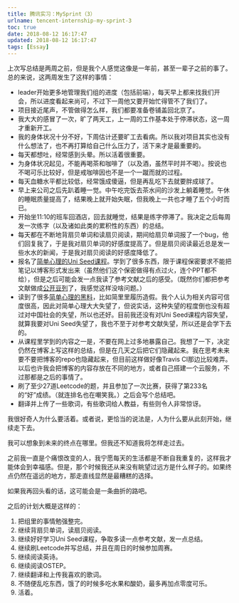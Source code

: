 ```yaml
---
title: 腾讯实习：MySprint（3）
urlname: tencent-internship-my-sprint-3
toc: true
date: 2018-08-12 16:17:47
updated: 2018-08-12 16:17:47
tags: [Essay]
---
```


上次写总结是两周之前，但是我个人感觉这像是一年前，甚至一辈子之前的事了。总的来说，这两周发生了这样的事情：

* leader开始更多地管理我们组的进度（包括前端），每天早上都来找我们开会，所以进度看起来尚可，不过下一周他又要开始忙得管不了我们了。
* 项目接近尾声，不管做得怎么样，我们都要准备卷铺盖回北京了。
* 我大大的感冒了一次，旷了两天工，上一周的工作基本处于停滞状态，这一周才重新开工。
* 我的身体状况十分不好，下周估计还要旷工去看病。所以我对项目其实也没有什么想法了，也不再打算给自己什么压力了，活下来才是最重要的。
* 每天都想吐，经常感到头晕。所以活着很重要。
* 为身体状况起见，不能再喝茶和咖啡了（以及酒，虽然平时并不喝）。按说也不喝可乐比较好，但是戒咖啡因也不是一个一蹴而就的过程。
* 每天血糖水平都比较低，经常饿成傻逼，但是再乱吃下去就要胖成球了。
* 早上来公司之后先趴着睡一觉。中午吃完饭去茶水间的沙发上躺着睡觉。午休的睡眠质量提高了，结果晚上就开始失眠，但我晚上一共也才睡了五个小时而已。
* 开始坐11:10的班车回酒店，回去就睡觉，结果是练字停滞了。我决定之后每周发一次练字（以及诸如此类的累积性的东西）的总结。
* 每天都在不断地背扇贝单词和读扇贝阅读，期间给扇贝单词报了一个bug，他们回复我了，于是我对扇贝单词的好感度提高了。但是扇贝阅读最近总是发一些水水的新闻，于是我对扇贝阅读的好感度降低了。
* 报名了[简单心理的Uni Seed课程](https://www.douban.com/link2/?url=https%3A%2F%2Fwww.jiandanxinli.com%2Funi%2Fseed)。学到了很多东西，限于课程保密要求不能把笔记以博客形式发出来（虽然他们这个保密做得有点过火，连个PPT都不给），但是之后可能会发一点我读了参考文献之后的感受。（既然你们都把参考文献做成[公开豆列](https://www.douban.com/people/jdxl-uni/doulists/all)了，我感觉这样没啥问题。）
* 读到了很多[简单心理的黑料](https://zhuanlan.zhihu.com/p/27674705)，比如简里里履历造假。我个人认为相关内容可信度很高，因此对简单心理大大失望了，但说实话，这种失望的程度倒也没有超过对中国社会的失望，所以也还好。目前我还没有对Uni Seed课程内容失望，就算我要对Uni Seed失望了，我也不至于对参考文献失望，所以还是会学下去的。
* 从课程里学到的内容之一是，不要在网上过多地暴露自己。我想了一下，决定仍然在博客上写这样的总结，但是在几天之后把它们隐藏起来。我在思考未来要不要把博客的repo也隐藏起来，但目前这样做好像Travis CI那边比较难弄。以后也许我会把博客的内容存放在不同的地方，或者自己搭建一个云服务，不过那都是之后的事情了。
* 刷了至少27道Leetcode的题，并且参加了一次比赛，获得了第233名的“好”成绩。（就连排名也在嘲笑我。）之后会写个总结吧。
* 翻译并上传了一些歌词，有些歌词给人教益，有些则令人非常惊讶。

我很好奇人为什么要活着。或者说，更恰当的说法是，人为什么要从此刻开始，继续走下去。

我可以想象到未来的终点在哪里。但我还不知道我将怎样走过去。

之前我一直是个痛恨改变的人，我宁愿每天的生活都是不断自我重复的，这样我才能体会到幸福感。但是，那个时候我还从来没有眺望过远方是什么样子的。如果终点仍然在遥远的地方，那走直线显然是最糟糕的选择。

如果我再回头看的话，这可能会是一条曲折的路吧。

之后的计划大概是这样的：

1. 把组里的事情勉强整完。
2. 继续背扇贝单词，读扇贝阅读。
3. 继续好好学习Uni Seed课程，争取多读一点参考文献，发一点总结。
4. 继续刷Leetcode并写总结，并且在周日的时候参加周赛。
5. 继续阅读英诗。
6. 继续阅读OSTEP。
7. 继续翻译和上传我喜欢的歌词。
8. 不随便乱吃东西，饿了的时候多吃水果和酸奶，最多再加点零度可乐。
9. 活着。
